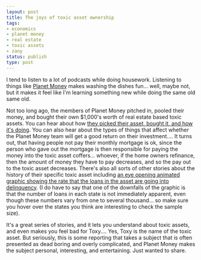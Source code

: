 ```yaml
---
layout: post
title: The joys of toxic asset ownership
tags:
- economics
- planet money
- real estate
- toxic assets
- zany
status: publish
type: post
---
```

I tend to listen to a lot of podcasts while doing housework. Listening to things like
<a href="http://www.npr.org/blogs/money/">Planet Money</a> makes washing the dishes fun... well, maybe not, but it
makes it feel like I'm learning something new while doing the same old same old.<!--more-->

Not too long ago, the members of Planet Money pitched in, pooled their money, and bought their own $1,000's worth of
real estate based toxic assets. You can hear about how
<a href="http://www.npr.org/templates/story/story.php?storyId=124587240">they picked their asset, bought it, and how
it's doing</a>. You can also hear about the types of things that affect whether the Planet Money team will get a good
return on their investment.... It turns out, that having people not pay their monthly mortgage is ok, since the person
who gave out the mortgage is then responsible for paying the money into the toxic asset coffers... whoever, if the home
owners refinance, then the amount of money they have to pay decreases, and so the pay out to the toxic asset decreases.
There's also all sorts of other stories about the history of their specific toxic asset including
<a href="http://www.npr.org/templates/story/story.php?storyId=124578382">an eye opening animated graphic showing the
rate that the loans in the asset are going into delinquency</a>. (I do have to say that one of the downfalls of the
graphic is that the number of loans in each state is not immediately apparent, even though these numbers vary from one
to several thousand... so make sure you hover over the states you think are interesting to check the sample size).

It's a great series of stories, and it lets you understand about toxic assets, and even makes you feel bad for Toxy....
Yes, Toxy is the name of the toxic asset. But seriously, this is some reporting that takes a subject that is often
presented as dead boring and overly complicated, and Planet Money makes the subject personal, interesting, and
entertaining. Just wanted to share.
